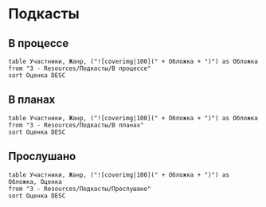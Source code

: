 # Подкасты

## В процессе
```dataview 
table Участники, Жанр, ("![coverimg|100](" + Обложка + ")") as Обложка
from "3 - Resources/Подкасты/В процессе"
sort Оценка DESC
```


## В планах
```dataview 
table Участники, Жанр, ("![coverimg|100](" + Обложка + ")") as Обложка
from "3 - Resources/Подкасты/В планах"
sort Оценка DESC
```


## Прослушано
```dataview 
table Участники, Жанр, ("![coverimg|100](" + Обложка + ")") as Обложка, Оценка
from "3 - Resources/Подкасты/Прослушано"
sort Оценка DESC
```
